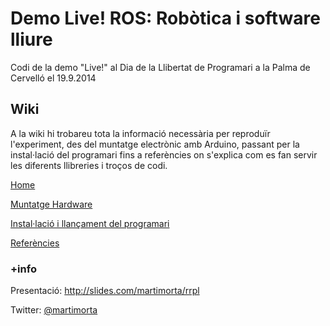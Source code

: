 Demo Live! ROS: Robòtica i software lliure
==========================================
Codi de la demo "Live!" al Dia de la Llibertat de Programari a la Palma de Cervelló el 19.9.2014

Wiki
----
A la wiki hi trobareu tota la informació necessària per reproduïr l'experiment, des del muntatge electrònic amb Arduino, passant per la instal·lació del programari fins a referències on s'explica com es fan servir les diferents llibreries i troços de codi.

[Home](https://github.com/martimorta/DLP2014_ROS/wiki)

[Muntatge Hardware](https://github.com/martimorta/DLP2014_ROS/wiki/Muntatge-Hardware)

[Instal·lació i llançament del programari](https://github.com/martimorta/DLP2014_ROS/wiki/Instal%C2%B7laci%C3%B3-i-llan%C3%A7ament-del-programari)

[Referències](https://github.com/martimorta/DLP2014_ROS/wiki/Refer%C3%A8ncies)

### +info

Presentació: http://slides.com/martimorta/rrpl

Twitter: [@martimorta](http://www.twitter.com/martimorta)




